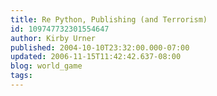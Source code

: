```yaml
---
title: Re Python, Publishing (and Terrorism)
id: 109747732301554647
author: Kirby Urner
published: 2004-10-10T23:32:00.000-07:00
updated: 2006-11-15T11:42:42.637-08:00
blog: world_game
tags: 
---
```


